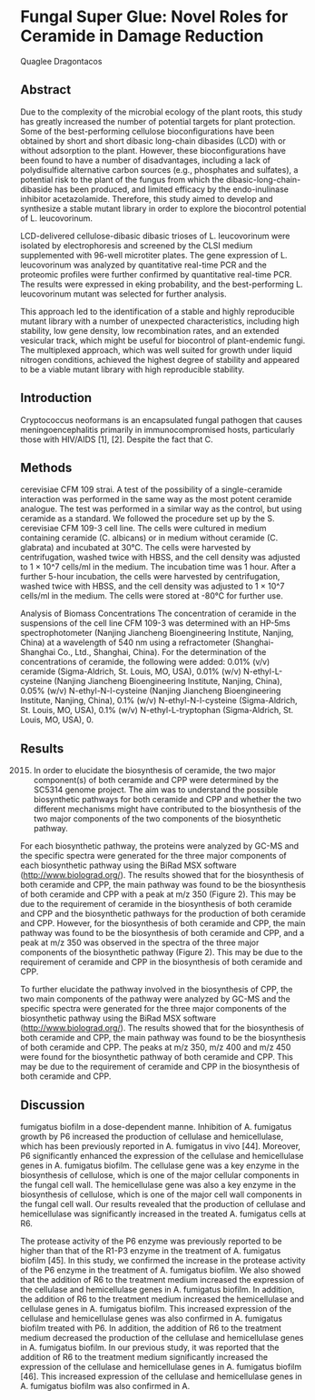 # Fungal Super Glue: Novel Roles for Ceramide in Damage Reduction
Quaglee Dragontacos


## Abstract
Due to the complexity of the microbial ecology of the plant roots, this study has greatly increased the number of potential targets for plant protection. Some of the best-performing cellulose bioconfigurations have been obtained by short and short dibasic long-chain dibasides (LCD) with or without adsorption to the plant. However, these bioconfigurations have been found to have a number of disadvantages, including a lack of polydisulfide alternative carbon sources (e.g., phosphates and sulfates), a potential risk to the plant of the fungus from which the dibasic-long-chain-dibaside has been produced, and limited efficacy by the endo-inulinase inhibitor acetazolamide. Therefore, this study aimed to develop and synthesize a stable mutant library in order to explore the biocontrol potential of L. leucovorinum.

LCD-delivered cellulose-dibasic dibasic trioses of L. leucovorinum were isolated by electrophoresis and screened by the CLSI medium supplemented with 96-well microtiter plates. The gene expression of L. leucovorinum was analyzed by quantitative real-time PCR and the proteomic profiles were further confirmed by quantitative real-time PCR. The results were expressed in eking probability, and the best-performing L. leucovorinum mutant was selected for further analysis.

This approach led to the identification of a stable and highly reproducible mutant library with a number of unexpected characteristics, including high stability, low gene density, low recombination rates, and an extended vesicular track, which might be useful for biocontrol of plant-endemic fungi. The multiplexed approach, which was well suited for growth under liquid nitrogen conditions, achieved the highest degree of stability and appeared to be a viable mutant library with high reproducible stability.


## Introduction
Cryptococcus neoformans is an encapsulated fungal pathogen that causes meningoencephalitis primarily in immunocompromised hosts, particularly those with HIV/AIDS [1], [2]. Despite the fact that C.


## Methods
cerevisiae CFM 109 strai. A test of the possibility of a single-ceramide interaction was performed in the same way as the most potent ceramide analogue. The test was performed in a similar way as the control, but using ceramide as a standard. We followed the procedure set up by the S. cerevisiae CFM 109-3 cell line. The cells were cultured in medium containing ceramide (C. albicans) or in medium without ceramide (C. glabrata) and incubated at 30°C. The cells were harvested by centrifugation, washed twice with HBSS, and the cell density was adjusted to 1 × 10^7 cells/ml in the medium. The incubation time was 1 hour. After a further 5-hour incubation, the cells were harvested by centrifugation, washed twice with HBSS, and the cell density was adjusted to 1 × 10^7 cells/ml in the medium. The cells were stored at -80°C for further use.

Analysis of Biomass Concentrations
The concentration of ceramide in the suspensions of the cell line CFM 109-3 was determined with an HP-5ms spectrophotometer (Nanjing Jiancheng Bioengineering Institute, Nanjing, China) at a wavelength of 540 nm using a refractometer (Shanghai-Shanghai Co., Ltd., Shanghai, China). For the determination of the concentrations of ceramide, the following were added: 0.01% (v/v) ceramide (Sigma-Aldrich, St. Louis, MO, USA), 0.01% (w/v) N-ethyl-L-cysteine (Nanjing Jiancheng Bioengineering Institute, Nanjing, China), 0.05% (w/v) N-ethyl-N-l-cysteine (Nanjing Jiancheng Bioengineering Institute, Nanjing, China), 0.1% (w/v) N-ethyl-N-l-cysteine (Sigma-Aldrich, St. Louis, MO, USA), 0.1% (w/v) N-ethyl-L-tryptophan (Sigma-Aldrich, St. Louis, MO, USA), 0.


## Results
 2015. In order to elucidate the biosynthesis of ceramide, the two major component(s) of both ceramide and CPP were determined by the SC5314 genome project. The aim was to understand the possible biosynthetic pathways for both ceramide and CPP and whether the two different mechanisms might have contributed to the biosynthesis of the two major components of the two components of the biosynthetic pathway.

For each biosynthetic pathway, the proteins were analyzed by GC-MS and the specific spectra were generated for the three major components of each biosynthetic pathway using the BiRad MSX software (http://www.biolograd.org/). The results showed that for the biosynthesis of both ceramide and CPP, the main pathway was found to be the biosynthesis of both ceramide and CPP with a peak at m/z 350 (Figure 2). This may be due to the requirement of ceramide in the biosynthesis of both ceramide and CPP and the biosynthetic pathways for the production of both ceramide and CPP. However, for the biosynthesis of both ceramide and CPP, the main pathway was found to be the biosynthesis of both ceramide and CPP, and a peak at m/z 350 was observed in the spectra of the three major components of the biosynthetic pathway (Figure 2). This may be due to the requirement of ceramide and CPP in the biosynthesis of both ceramide and CPP.

To further elucidate the pathway involved in the biosynthesis of CPP, the two main components of the pathway were analyzed by GC-MS and the specific spectra were generated for the three major components of the biosynthetic pathway using the BiRad MSX software (http://www.biolograd.org/). The results showed that for the biosynthesis of both ceramide and CPP, the main pathway was found to be the biosynthesis of both ceramide and CPP. The peaks at m/z 350, m/z 400 and m/z 450 were found for the biosynthetic pathway of both ceramide and CPP. This may be due to the requirement of ceramide and CPP in the biosynthesis of both ceramide and CPP.


## Discussion
fumigatus biofilm in a dose-dependent manne. Inhibition of A. fumigatus growth by P6 increased the production of cellulase and hemicellulase, which has been previously reported in A. fumigatus in vivo [44]. Moreover, P6 significantly enhanced the expression of the cellulase and hemicellulase genes in A. fumigatus biofilm. The cellulase gene was a key enzyme in the biosynthesis of cellulose, which is one of the major cellular components in the fungal cell wall. The hemicellulase gene was also a key enzyme in the biosynthesis of cellulose, which is one of the major cell wall components in the fungal cell wall. Our results revealed that the production of cellulase and hemicellulase was significantly increased in the treated A. fumigatus cells at R6.

The protease activity of the P6 enzyme was previously reported to be higher than that of the R1-P3 enzyme in the treatment of A. fumigatus biofilm [45]. In this study, we confirmed the increase in the protease activity of the P6 enzyme in the treatment of A. fumigatus biofilm. We also showed that the addition of R6 to the treatment medium increased the expression of the cellulase and hemicellulase genes in A. fumigatus biofilm. In addition, the addition of R6 to the treatment medium increased the hemicellulase and cellulase genes in A. fumigatus biofilm. This increased expression of the cellulase and hemicellulase genes was also confirmed in A. fumigatus biofilm treated with P6. In addition, the addition of R6 to the treatment medium decreased the production of the cellulase and hemicellulase genes in A. fumigatus biofilm. In our previous study, it was reported that the addition of R6 to the treatment medium significantly increased the expression of the cellulase and hemicellulase genes in A. fumigatus biofilm [46]. This increased expression of the cellulase and hemicellulase genes in A. fumigatus biofilm was also confirmed in A.
